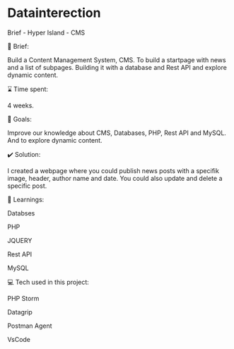 # Datainterection

Brief - Hyper Island - CMS

📜 Brief:

Build a Content Management System, CMS. To build a startpage with news and a list of subpages. Building it with a database and Rest API and explore dynamic content.

⌛ Time spent:

4 weeks.

🏁 Goals:

Improve our knowledge about CMS, Databases, PHP, Rest API and MySQL. And to explore dynamic content.

✔️ Solution:

I created a webpage where you could publish news posts with a specifik image, header, author name and date. You could also update and delete a specific post.

📕 Learnings:

Databses

PHP

JQUERY

Rest API

MySQL

💻 Tech used in this project:

PHP Storm

Datagrip

Postman Agent

VsCode

